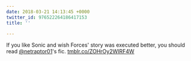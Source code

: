```yaml
---
date: 2018-03-21 14:13:45 +0000
twitter_id: 976522264186417153
title: ''

---
```

If you like Sonic and wish Forces' story was executed better, you should read [@netraptor01](https://twitter.com/netraptor01)'s fic. [tmblr.co/ZOHrOy2WIRF4W](https://tmblr.co/ZOHrOy2WIRF4W)
